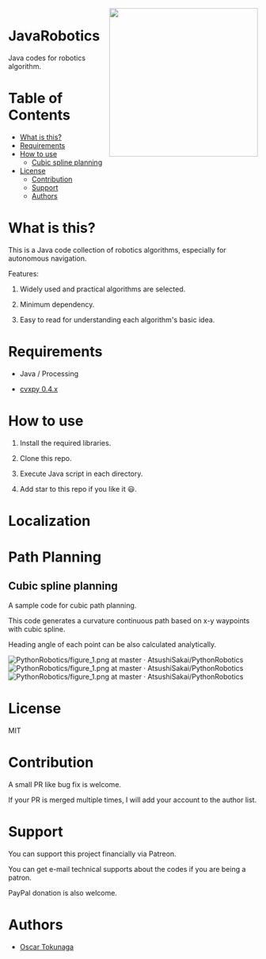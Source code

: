 <img src="https://github.com/AtsushiSakai/PythonRobotics/raw/master/icon.png?raw=true" align="right" width="300"/>

# JavaRobotics


Java codes for robotics algorithm.

# Table of Contents
   * [What is this?](#what-is-this)
   * [Requirements](#requirements)
   * [How to use](#how-to-use)
      * [Cubic spline planning](#cubic-spline-planning)
 * [License](#license)
   * [Contribution](#contribution)
   * [Support](#support)
   * [Authors](#authors)

# What is this?

This is a Java code collection of robotics algorithms, especially for autonomous navigation.

Features:

1. Widely used and practical algorithms are selected.

2. Minimum dependency.

3. Easy to read for understanding each algorithm's basic idea.

# Requirements

- Java / Processing


- [cvxpy 0.4.x](http://www.cvxpy.org/en/latest/) 

# How to use

1. Install the required libraries.

2. Clone this repo.

3. Execute Java script in each directory.

4. Add star to this repo if you like it :smiley:. 

# Localization



# Path Planning


## Cubic spline planning

A sample code for cubic path planning.

This code generates a curvature continuous path based on x-y waypoints with cubic spline.

Heading angle of each point can be also calculated analytically.

![PythonRobotics/figure_1.png at master · AtsushiSakai/PythonRobotics](https://github.com/AtsushiSakai/PythonRobotics/raw/master/PathPlanning/CubicSpline/Figure_1.png?raw=True)
![PythonRobotics/figure_1.png at master · AtsushiSakai/PythonRobotics](https://github.com/AtsushiSakai/PythonRobotics/raw/master/PathPlanning/CubicSpline/Figure_2.png?raw=True)
![PythonRobotics/figure_1.png at master · AtsushiSakai/PythonRobotics](https://github.com/AtsushiSakai/PythonRobotics/raw/master/PathPlanning/CubicSpline/Figure_3.png?raw=True)



# License 

MIT

# Contribution

A small PR like bug fix is welcome.

If your PR is merged multiple times, I will add your account to the author list.

# Support

You can support this project financially via Patreon.

You can get e-mail technical supports about the codes if you are being a patron.

PayPal donation is also welcome.

# Authors

- [Oscar Tokunaga](https://github.com/Toku11)



